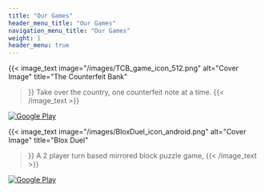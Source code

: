 ```yaml
---
title: "Our Games"
header_menu_title: "Our Games"
navigation_menu_title: "Our Games"
weight: 1
header_menu: true
---
```

   
{{< image_text
    image="/images/TCB_game_icon_512.png"
    alt="Cover Image"
    title="The Counterfeit Bank"
 >}}
Take over the country, one counterfeit note at a time.
{{< /image_text >}}

[![Google Play](/images/google-play.png)](https://play.google.com/store/apps/details?id=com.jaykastudios.counterfeitbank)

{{< image_text
    image="/images/BloxDuel_icon_android.png"
    alt="Cover Image"
    title="Blox Duel"
 >}}
A 2 player turn based mirrored block puzzle game,
{{< /image_text >}}

[![Google Play](/images/google-play.png)](https://play.google.com/store/apps/details?id=com.jaykastudios.bloxduel)
